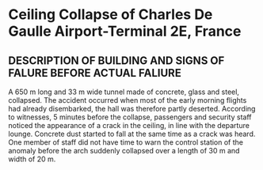 # Ceiling Collapse of Charles De Gaulle Airport-Terminal 2E, France
## DESCRIPTION OF BUILDING AND SIGNS OF FALURE BEFORE ACTUAL FALIURE
A 650 m long and 33 m wide tunnel made of concrete, glass and steel, collapsed. The accident occurred when most of the early morning flights had already disembarked, the hall was therefore partly deserted. According to witnesses, 5 minutes before the collapse, passengers and security staff noticed the appearance of a crack in the ceiling, in line with the departure lounge. Concrete dust started to fall at the same time as a crack was heard. One member of staff did not have time to warn the control station of the anomaly before the arch suddenly collapsed over a length of 30 m and width of 20 m.
